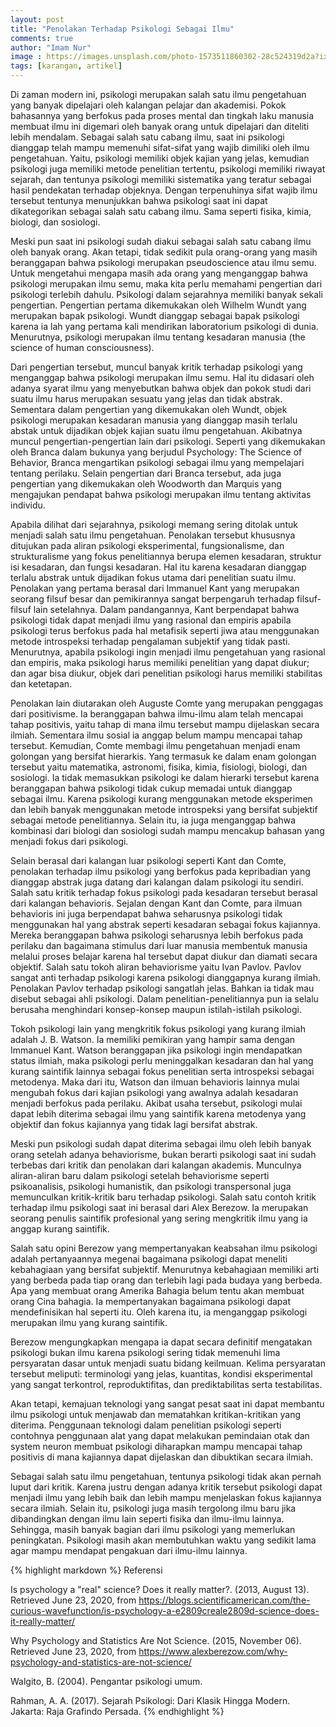 ```yaml
---
layout: post
title: "Penolakan Terhadap Psikologi Sebagai Ilmu"
comments: true
author: "Imam Nur"
image : https://images.unsplash.com/photo-1573511860302-28c524319d2a?ixlib=rb-1.2.1&ixid=eyJhcHBfaWQiOjEyMDd9&auto=format&fit=crop&w=750&q=80
tags: [karangan, artikel]
---
```


<p>Di zaman modern ini, psikologi merupakan salah satu ilmu pengetahuan yang banyak dipelajari oleh kalangan pelajar dan akademisi. Pokok bahasannya yang berfokus pada proses mental dan tingkah laku manusia membuat ilmu ini digemari oleh banyak orang untuk dipelajari dan diteliti lebih mendalam. Sebagai salah satu cabang ilmu, saat ini psikologi dianggap telah mampu memenuhi sifat-sifat yang wajib dimiliki oleh ilmu pengetahuan. Yaitu, psikologi memiliki objek kajian yang jelas, kemudian psikologi juga memiliki metode penelitian tertentu, psikologi memiliki riwayat sejarah, dan tentunya psikologi memiliki sistematika yang teratur sebagai hasil pendekatan terhadap objeknya. Dengan terpenuhinya sifat wajib ilmu tersebut tentunya menunjukkan bahwa psikologi saat ini dapat dikategorikan sebagai salah satu cabang ilmu. Sama seperti fisika, kimia, biologi, dan sosiologi.<p/>
<p>Meski pun saat ini psikologi sudah diakui sebagai salah satu cabang ilmu oleh banyak orang. Akan tetapi, tidak sedikit pula orang-orang yang masih beranggapan bahwa psikologi merupakan pseudoscience atau ilmu semu. Untuk mengetahui mengapa masih ada orang yang menganggap bahwa psikologi merupakan ilmu semu, maka kita perlu memahami pengertian dari psikologi terlebih dahulu. Psikologi dalam sejarahnya memiliki banyak sekali pengertian. Pengertian pertama dikemukakan oleh Wilhelm Wundt yang merupakan bapak psikologi. Wundt dianggap sebagai bapak psikologi karena ia lah yang pertama kali mendirikan laboratorium psikologi di dunia. Menurutnya, psikologi merupakan ilmu tentang kesadaran manusia (the science of human consciousness).<p/>
<p>Dari pengertian tersebut, muncul banyak kritik terhadap psikologi yang menganggap bahwa psikologi merupakan ilmu semu. Hal itu didasari oleh adanya syarat ilmu yang menyebutkan bahwa objek dan pokok studi dari suatu ilmu harus merupakan sesuatu yang jelas dan tidak abstrak. Sementara dalam pengertian yang dikemukakan oleh Wundt, objek psikologi merupakan kesadaran manusia yang dianggap masih terlalu abstak untuk dijadikan objek kajian suatu ilmu pengetahuan. Akibatnya muncul pengertian-pengertian lain dari psikologi. Seperti yang dikemukakan oleh Branca dalam bukunya yang berjudul Psychology: The Science of Behavior, Branca mengartikan psikologi sebagai ilmu yang mempelajari tentang perilaku. Selain pengertian dari Branca tersebut, ada juga pengertian yang dikemukakan oleh Woodworth dan Marquis yang mengajukan pendapat bahwa psikologi merupakan ilmu tentang aktivitas individu.<p/>
<p>Apabila dilihat dari sejarahnya, psikologi memang sering ditolak untuk menjadi salah satu ilmu pengetahuan. Penolakan tersebut khususnya ditujukan pada aliran psikologi eksperimental, fungsionalisme, dan strukturalisme yang fokus penelitiannya berupa elemen kesadaran, struktur isi kesadaran, dan fungsi kesadaran. Hal itu karena kesadaran dianggap terlalu abstrak untuk dijadikan fokus utama dari penelitian suatu ilmu. Penolakan yang pertama berasal dari Immanuel Kant yang merupakan seorang filsuf besar dan pemikirannya sangat berpengaruh terhadap filsuf-filsuf lain setelahnya. Dalam pandangannya, Kant berpendapat bahwa psikologi tidak dapat menjadi ilmu yang rasional dan empiris apabila psikologi terus berfokus pada hal metafisik seperti jiwa atau menggunakan metode introspeksi terhadap pengalaman subjektif yang tidak pasti. Menurutnya, apabila psikologi ingin menjadi ilmu pengetahuan yang rasional dan empiris, maka psikologi harus memiliki penelitian yang dapat diukur; dan agar bisa diukur, objek dari penelitian psikologi harus memiliki stabilitas dan ketetapan.<p/>
<p>Penolakan lain diutarakan oleh Auguste Comte yang merupakan penggagas dari positivisme. Ia beranggapan bahwa ilmu-ilmu alam telah mencapai tahap positivis, yaitu tahap di mana ilmu tersebut mampu dijelaskan secara ilmiah. Sementara ilmu sosial ia anggap belum mampu mencapai tahap tersebut. Kemudian, Comte membagi ilmu pengetahuan menjadi enam golongan yang bersifat hierarkis. Yang termasuk ke dalam enam golongan tersebut yaitu matematika, astronomi, fisika, kimia, fisiologi, biologi, dan sosiologi. Ia tidak memasukkan psikologi ke dalam hierarki tersebut karena beranggapan bahwa psikologi tidak cukup memadai untuk dianggap sebagai ilmu. Karena psikologi kurang menggunakan metode eksperimen dan lebih banyak menggunakan metode introspeksi yang bersifat subjektif sebagai metode penelitiannya. Selain itu, ia juga menganggap bahwa kombinasi dari biologi dan sosiologi sudah mampu mencakup bahasan yang menjadi fokus dari psikologi. <p/>
<p>Selain berasal dari kalangan luar psikologi seperti Kant dan Comte, penolakan terhadap ilmu psikologi yang berfokus pada kepribadian yang dianggap abstrak juga datang dari kalangan dalam psikologi itu sendiri. Salah satu kritik terhadap fokus psikologi pada kesadaran tersebut berasal dari kalangan behavioris. Sejalan dengan Kant dan Comte, para ilmuan behavioris ini juga berpendapat bahwa seharusnya psikologi tidak menggunakan hal yang abstrak seperti kesadaran sebagai fokus kajiannya. Mereka beranggapan bahwa psikologi seharusnya lebih berfokus pada perilaku dan bagaimana stimulus dari luar manusia membentuk manusia melalui proses belajar karena hal tersebut dapat diukur dan diamati secara objektif. Salah satu tokoh  aliran behaviorisme yaitu Ivan Pavlov. Pavlov sangat anti terhadap psikologi karena psikologi dianggapnya kurang ilmiah. Penolakan Pavlov terhadap psikologi sangatlah jelas. Bahkan ia tidak mau disebut sebagai ahli psikologi. Dalam penelitian-penelitiannya pun ia selalu berusaha menghindari konsep-konsep maupun istilah-istilah psikologi.<p/>
<p>Tokoh psikologi lain yang mengkritik fokus psikologi yang kurang ilmiah adalah J. B. Watson. Ia memiliki pemikiran yang hampir sama dengan Immanuel Kant. Watson beranggapan jika psikologi ingin mendapatkan status ilmiah,  maka psikologi perlu meninggalkan kesadaran dan hal yang kurang saintifik lainnya sebagai fokus penelitian serta introspeksi sebagai metodenya. Maka dari itu, Watson dan ilmuan behavioris lainnya mulai mengubah fokus dari kajian psikologi yang awalnya adalah kesadaran menjadi berfokus pada perilaku. Akibat usaha tersebut, psikologi mulai dapat lebih diterima sebagai ilmu yang saintifik karena metodenya yang objektif dan fokus kajiannya yang tidak lagi bersifat abstrak.<p/>
<p>Meski pun psikologi sudah dapat diterima sebagai ilmu oleh lebih banyak orang setelah adanya behaviorisme, bukan berarti psikologi saat ini sudah terbebas dari kritik dan penolakan dari kalangan akademis. Munculnya aliran-aliran baru dalam psikologi setelah behaviorisme seperti psikoanalisis, psikologi humanistik, dan psikologi transpersonal juga memunculkan kritik-kritik baru terhadap psikologi. Salah satu contoh kritik terhadap ilmu psikologi saat ini berasal dari Alex Berezow. Ia merupakan seorang penulis saintifik profesional yang sering mengkritik ilmu yang ia anggap kurang saintifik.<p/>
<p>Salah satu opini Berezow yang mempertanyakan keabsahan ilmu psikologi adalah pertanyaannya megenai bagaimana psikologi dapat meneliti kebahagiaan yang bersifat subjektif. Menurutnya kebahagiaan memiliki arti yang berbeda pada tiap orang dan terlebih lagi pada budaya yang berbeda. Apa yang membuat orang Amerika Bahagia belum tentu akan membuat orang Cina bahagia. Ia mempertanyakan bagaimana psikologi dapat mendefinisikan hal seperti itu. Oleh karena itu, ia menganggap psikologi merupakan ilmu yang kurang saintifik. <p/>
<p>Berezow mengungkapkan mengapa ia dapat secara definitif mengatakan psikologi bukan ilmu karena psikologi sering tidak memenuhi lima persyaratan dasar untuk menjadi suatu bidang keilmuan. Kelima persyaratan tersebut meliputi: terminologi yang jelas, kuantitas, kondisi eksperimental yang sangat terkontrol, reproduktifitas, dan prediktabilitas serta testabilitas. <p/>
<p>Akan tetapi, kemajuan teknologi yang sangat pesat saat ini dapat membantu ilmu psikologi untuk menjawab dan mematahkan kritikan-kritikan yang diterima. Penggunaan teknologi dalam penelitian psikologi seperti contohnya penggunaan alat yang dapat melakukan pemindaian otak dan system neuron membuat psikologi diharapkan mampu mencapai tahap positivis di mana kajiannya dapat dijelaskan dan dibuktikan secara ilmiah.<p/>
<p>Sebagai salah satu ilmu pengetahuan, tentunya psikologi tidak akan pernah luput dari kritik. Karena justru dengan adanya kritik tersebut psikologi dapat menjadi ilmu yang lebih baik dan lebih mampu menjelaskan fokus kajiannya secara ilmiah. Selain itu, psikologi juga masih tergolong ilmu baru jika dibandingkan dengan ilmu lain seperti fisika dan ilmu-ilmu lainnya. Sehingga, masih banyak bagian dari ilmu psikologi yang memerlukan peningkatan. Psikologi masih akan membutuhkan waktu yang sedikit lama agar mampu mendapat pengakuan dari ilmu-ilmu lainnya.<p/>

{% highlight markdown %}
Referensi

Is psychology a "real" science? Does it really matter?. (2013, August 13). Retrieved June 23, 2020, from https://blogs.scientificamerican.com/the-curious-wavefunction/is-psychology-a-e2809creale2809d-science-does-it-really-matter/

Why Psychology and Statistics Are Not Science. (2015, November 06). Retrieved June 23, 2020, from https://www.alexberezow.com/why-psychology-and-statistics-are-not-science/

Walgito, B. (2004). Pengantar psikologi umum.

Rahman, A. A. (2017). Sejarah Psikologi: Dari Klasik Hingga Modern. Jakarta: Raja Grafindo Persada.
{% endhighlight %}
